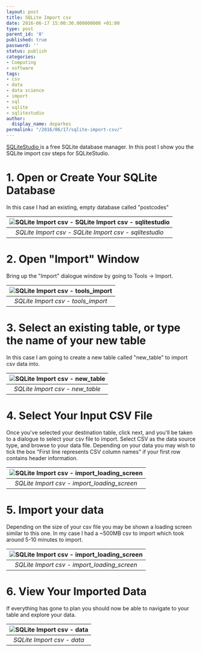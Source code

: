 ```yaml
---
layout: post
title: SQLite Import csv
date: 2016-06-17 15:00:30.000000000 +01:00
type: post
parent_id: '0'
published: true
password: ''
status: publish
categories:
- Computing
- software
tags:
- csv
- data
- data science
- import
- sql
- sqlite
- sqlitestudio
author:
  display_name: deparkes
permalink: "/2016/06/17/sqlite-import-csv/"
---
```

<a href="https://www.google.co.uk/url?sa=t&amp;rct=j&amp;q=&amp;esrc=s&amp;source=web&amp;cd=1&amp;cad=rja&amp;uact=8&amp;ved=0ahUKEwinvrvYvNLMAhWIExoKHUi1DZ4QFggdMAA&amp;url=http%3A%2F%2Fsqlitestudio.pl%2F&amp;usg=AFQjCNGXtzg1D_-yLsc0-Grag_DKOaSV1A&amp;sig2=7AfG0vFS-35Sb1pvUZMtIA">SQLiteStudio </a>is a free SQLite database manager. In this post I show you the SQLite import csv steps for SQLiteStudio.
<h1>1. Open or Create Your SQLite Database</h1>
In this case I had an existing, empty database called "postcodes"

| ![SQLite Import csv - SQLite Import csv - sqlitestudio]({{site.baseurl}}/assets/2016/06/sqlitestudio.png) |
|:--:|
| *SQLite Import csv - SQLite Import csv - sqlitestudio* |

<h1>2. Open "Import" Window</h1>
Bring up the "Import" dialogue window by going to Tools -&gt; Import.

| ![SQLite Import csv - tools_import]({{site.baseurl}}/assets/2016/06/tools_import.png) |
|:--:|
| *SQLite Import csv - tools_import* |

<h1>3. Select an existing table, or type the name of your new table</h1>
In this case I am going to create a new table called "new_table" to import csv data into.

| ![SQLite Import csv - new_table]({{site.baseurl}}/assets/2016/06/new_table.png) |
|:--:|
| *SQLite Import csv - new_table* |

<h1>4. Select Your Input CSV File</h1>
Once you've selected your destination table, click next, and you'll be taken to a dialogue to select your csv file to import. Select CSV as the data source type, and browse to your data file.
Depending on your data you may wish to tick the box "First line represents CSV column names" if your first row contains header information.

| ![SQLite Import csv - import_loading_screen]({{site.baseurl}}/assets/2016/06/select_input_file.png) |
|:--:|
| *SQLite Import csv - import_loading_screen* |

<h1>5. Import your data</h1>
Depending on the size of your csv file you may be shown a loading screen similar to this one. In my case I had a ~500MB csv to import which took around 5-10 minutes to import.

| ![SQLite Import csv - import_loading_screen]({{site.baseurl}}/assets/2016/06/import_loading_screen.png) |
|:--:|
| *SQLite Import csv - import_loading_screen* |

<h1>6. View Your Imported Data</h1>
If everything has gone to plan you should now be able to navigate to your table and explore your data.

| ![SQLite Import csv - data]({{site.baseurl}}/assets/2016/06/data.png) |
|:--:|
| *SQLite Import csv - data* |

